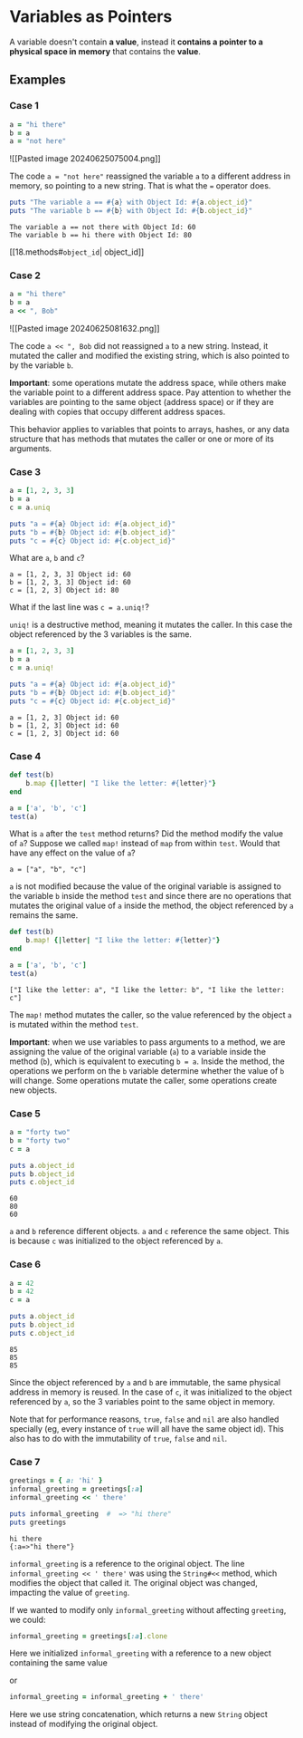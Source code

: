 # Variables as Pointers

A variable doesn't contain **a value**, instead it **contains a pointer to a physical space in memory** that contains the **value**. 

## Examples

### Case 1

```ruby
a = "hi there"
b = a
a = "not here"
```

![[Pasted image 20240625075004.png]]

The code `a = "not here"` reassigned the variable `a` to a different address in memory, so pointing to a new string. That is what the `=` operator does.

```ruby
puts "The variable a == #{a} with Object Id: #{a.object_id}"
puts "The variable b == #{b} with Object Id: #{b.object_id}"
```

```shell
The variable a == not there with Object Id: 60
The variable b == hi there with Object Id: 80
```

[[18.methods#`object_id`| object_id]] 

### Case 2

```ruby
a = "hi there"
b = a
a << ", Bob"
```

![[Pasted image 20240625081632.png]]

The code `a << ", Bob` did not reassigned `a` to a new string. Instead, it mutated the caller and modified the existing string, which is also pointed to by the variable `b`. 

**Important**: some operations mutate the address space, while others make the variable point to a different address space. Pay attention to whether the variables are pointing to the same object (address space) or if they are dealing with copies that occupy different address spaces.

This behavior applies to variables that points to arrays, hashes, or any data structure that has methods that mutates the caller or one or more of its arguments.

### Case 3

```ruby
a = [1, 2, 3, 3]
b = a
c = a.uniq

puts "a = #{a} Object id: #{a.object_id}"
puts "b = #{b} Object id: #{b.object_id}"
puts "c = #{c} Object id: #{c.object_id}"
```

What are `a`, `b` and `c`? 

```shell
a = [1, 2, 3, 3] Object id: 60
b = [1, 2, 3, 3] Object id: 60
c = [1, 2, 3] Object id: 80
```

What if the last line was `c = a.uniq!`?

`uniq!` is a destructive method, meaning it mutates the caller. In this case the object referenced by the 3 variables is the same.

```ruby
a = [1, 2, 3, 3]
b = a
c = a.uniq!

puts "a = #{a} Object id: #{a.object_id}"
puts "b = #{b} Object id: #{b.object_id}"
puts "c = #{c} Object id: #{c.object_id}"
```

```shell
a = [1, 2, 3] Object id: 60
b = [1, 2, 3] Object id: 60
c = [1, 2, 3] Object id: 60
```
### Case 4

```ruby
def test(b)
	b.map {|letter| "I like the letter: #{letter}"}
end

a = ['a', 'b', 'c']
test(a)
```

What is `a` after the `test` method returns? Did the method modify the value of `a`? Suppose we called `map!` instead of `map` from within `test`. Would that have any effect on the value of `a`?

```shell
a = ["a", "b", "c"]
```

`a` is not modified because the value of the original variable is assigned to the variable `b` inside the method `test` and since there are no operations that mutates the original value of `a` inside the method, the object referenced by `a` remains the same.

```ruby
def test(b)
	b.map! {|letter| "I like the letter: #{letter}"}
end

a = ['a', 'b', 'c']
test(a)
```

```shell
["I like the letter: a", "I like the letter: b", "I like the letter: c"]
```

The `map!` method mutates the caller, so the value referenced by the object `a` is mutated within the method `test`. 

**Important**: when we use variables to pass arguments to a method, we are assigning the value of the original variable (`a`) to a variable inside the method (`b`), which is equivalent to executing `b = a`. Inside the method, the operations we perform on the `b` variable determine whether the value of `b` will change. Some operations mutate the caller, some operations create new objects.

### Case 5

```ruby
a = "forty two"
b = "forty two"
c = a

puts a.object_id
puts b.object_id
puts c.object_id
```

```shell
60
80
60
```

`a` and `b` reference different objects. `a` and `c` reference the same object. This is because `c` was initialized to the object referenced by `a`. 

### Case 6

```ruby
a = 42
b = 42
c = a

puts a.object_id
puts b.object_id 
puts c.object_id
```

```shell
85
85
85
```

Since the object referenced by `a` and `b` are immutable, the same physical address in memory is reused. In the case of `c`, it was initialized to the object referenced by `a`, so the 3 variables point to the same object in memory.

Note that for performance reasons, `true`, `false` and `nil` are also handled specially (eg, every instance of `true` will all have the same object id). This also has to do with the immutability of `true`, `false` and `nil`.

### Case 7

```ruby
greetings = { a: 'hi' }
informal_greeting = greetings[:a]
informal_greeting << ' there'

puts informal_greeting  #  => "hi there"
puts greetings
```

```shell
hi there
{:a=>"hi there"}
```

`informal_greeting` is a reference to the original object. The line `informal_greeting << ' there'` was using the `String#<<` method, which modifies the object that called it. The original object was changed, impacting the value of `greeting`. 

If we wanted to modify only `informal_greeting` without affecting `greeting`, we could:

```ruby
informal_greeting = greetings[:a].clone
```
Here we initialized `informal_greeting` with a reference to a new object containing the same value

or
```ruby
informal_greeting = informal_greeting + ' there'
```
Here we use string concatenation, which returns a new `String` object instead of modifying the original object.
